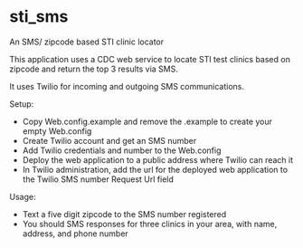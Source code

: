 # sti_sms
An SMS/  zipcode based STI clinic locator

This application uses a CDC web service to locate STI test clinics based on zipcode and return the top 3 results via SMS.

It uses Twilio for incoming and outgoing SMS communications.

Setup:
* Copy Web.config.example and remove the .example to create your empty Web.config
* Create Twilio account and get an SMS number
* Add Twilio credentials and number to the Web.config
* Deploy the web application to a public address where Twilio can reach it
* In Twilio administration, add the url for the deployed web application to the Twilio SMS number Request Url field

Usage: 
* Text a five digit zipcode to the SMS number registered
* You should SMS responses for three clinics in your area, with name, address, and phone number

